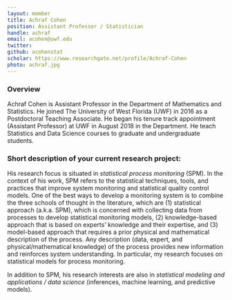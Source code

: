 ```yaml
---
layout: member
title: Achraf Cohen
position: Assistant Professor / Statistician
handle: achraf
email: acohen@uwf.edu 
twitter:
github: acohenstat
scholar: https://www.researchgate.net/profile/Achraf-Cohen
photo: achraf.jpg
---
```


### Overview

Achraf Cohen is Assistant Professor in the Department of Mathematics and Statistics. He joined The University of West Florida (UWF) in 2016 as a Postdoctoral Teaching Associate. He began
his tenure track appointment (Assistant Professor) at UWF in August 2018 in the Department.
He teach Statistics and Data Science courses to graduate and undergraduate students.


### Short description of your current research project:


His research focus is situated in *statistical process monitoring* (SPM). In the context of his work, SPM refers to the statistical techniques, tools, and practices that improve system monitoring and statistical quality control models. One of the best ways to develop a monitoring system is to combine the three schools of thought in the literature, which are (1) statistical approach (a.k.a. SPM), which is concerned with collecting data from processes to develop statistical monitoring models, (2) knowledge-based approach that is based on experts’ knowledge and their expertise, and (3) model-based approach that requires a prior physical and mathematical description of the process. Any description (data, expert, and physical/mathematical knowledge) of the process provides new information and reinforces system understanding. In particular, my research focuses on statistical models for process monitoring.

In addition to SPM, his research interests are also in *statistical modeling and applications / data science* (inferences, machine learning, and predictive models).

